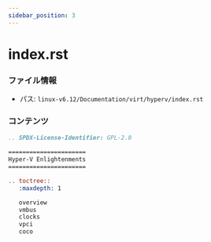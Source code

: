 ```yaml
---
sidebar_position: 3
---
```

# index.rst

### ファイル情報

- パス: `linux-v6.12/Documentation/virt/hyperv/index.rst`

### コンテンツ

```rst
.. SPDX-License-Identifier: GPL-2.0

======================
Hyper-V Enlightenments
======================

.. toctree::
   :maxdepth: 1

   overview
   vmbus
   clocks
   vpci
   coco

```
